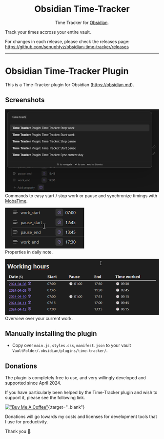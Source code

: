 <h1 align="center">Obsidian Time-Tracker</h1>

<p align="center">Time Tracker for <a href="https://obsidian.md/">Obsidian</a>.</p>

Track your times accross your entire vault. 

For changes in each release, please check the releases page: <https://github.com/senuphtyz/obsidian-time-tracker/releases>

---

# Obsidian Time-Tracker Plugin

This is a Time-Tracker plugin for Obsidian (https://obsidian.md).

## Screenshots

![Commands](docs/images/commands.png)<br />
Commands to easy start / stop work or pause and synchronize timings with [MobaTime](https://www.buerk-mobatime.de/).

![Daily Note](docs/images/properties.png)<br />
Properties in daily note.

![Dataview](docs/images/dataview.png)<br />
Overview over your current work.

## Manually installing the plugin

- Copy over `main.js`, `styles.css`, `manifest.json` to your vault `VaultFolder/.obsidian/plugins/time-tracker/`.

## Donations

The plugin is completely free to use, and very willingly developed and supported since April 2024.

If you have particularly been helped by the Time-Tracker plugin and wish to support it, please see the following link.

[!["Buy Me A Coffee"](https://www.buymeacoffee.com/assets/img/custom_images/orange_img.png)](https://buymeacoffee.com/senuphtyz){:target="_blank"}

Donations will go towards my costs and licenses for development tools that I use for productivity.

Thank you 🙏.

